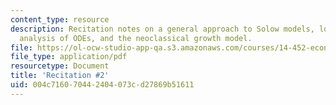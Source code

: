 ```yaml
---
content_type: resource
description: Recitation notes on a general approach to Solow models, local stability
  analysis of ODEs, and the neoclassical growth model.
file: https://ol-ocw-studio-app-qa.s3.amazonaws.com/courses/14-452-economic-growth-fall-2016/004c716070442404073cd27869b51611_MIT14_452F16_rec2.pdf
file_type: application/pdf
resourcetype: Document
title: 'Recitation #2'
uid: 004c7160-7044-2404-073c-d27869b51611
---
```

